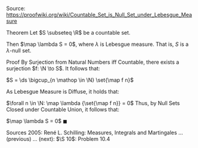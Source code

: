 # 

Source: https://proofwiki.org/wiki/Countable_Set_is_Null_Set_under_Lebesgue_Measure

Theorem
Let $S \subseteq \R$ be a countable set.

Then $\map \lambda S = 0$, where $\lambda$ is Lebesgue measure.
That is, $S$ is a $\lambda$-null set.


Proof
By Surjection from Natural Numbers iff Countable, there exists a surjection $f: \N \to S$.
It follows that:

$S = \ds \bigcup_{n \mathop \in \N} \set{\map f n}$

As Lebesgue Measure is Diffuse, it holds that:

$\forall n \in \N: \map \lambda {\set{\map f n}} = 0$
Thus, by Null Sets Closed under Countable Union, it follows that:

$\map \lambda S = 0$
$\blacksquare$


Sources
2005: René L. Schilling: Measures, Integrals and Martingales ... (previous) ... (next): $\S 10$: Problem $10.4$




